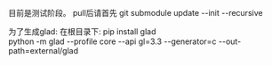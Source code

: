 目前是测试阶段。
pull后请首先 git submodule update --init --recursive

为了生成glad:
在根目录下:
pip install glad \
python -m glad --profile core --api gl=3.3 --generator=c --out-path=external/glad